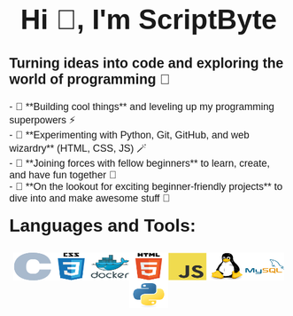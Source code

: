 <h1 align="center" style="font-family: Arial, sans-serif; font-size: 50px;">Hi 👋, I'm ScriptByte</h1>
<h3 align="left" style="font-family: Arial, sans-serif; font-size: 25px;">Turning ideas into code and exploring the world of programming 🌱</h3>

<p align="left" style="font-family: Arial, sans-serif; font-size: 18px;">
- 🔭 **Building cool things** and leveling up my programming superpowers ⚡<br>
- 🌱 **Experimenting with Python, Git, GitHub, and web wizardry** (HTML, CSS, JS) 🪄<br>
- 🤝 **Joining forces with fellow beginners** to learn, create, and have fun together 🚀<br>
- 👯 **On the lookout for exciting beginner-friendly projects** to dive into and make awesome stuff 🌟
</p>
<h3 align="left" style="font-family: Arial, sans-serif; font-size: 32px; margin-top:20px; margin-bottom: 30px;">Languages and Tools:</h3>
<p align="left" style="display: flex; justify-content: center; flex-wrap: wrap; ">
  <img src="https://raw.githubusercontent.com/devicons/devicon/master/icons/c/c-original.svg" alt="c" width="70" height="50" />
  <img src="https://raw.githubusercontent.com/devicons/devicon/master/icons/css3/css3-original-wordmark.svg" alt="css3" width="70" height="50" />
  <img src="https://raw.githubusercontent.com/devicons/devicon/master/icons/docker/docker-original-wordmark.svg" alt="docker" width="70" height="50" />
  <img src="https://raw.githubusercontent.com/devicons/devicon/master/icons/html5/html5-original-wordmark.svg" alt="html5" width="70" height="50" />
  <img src="https://raw.githubusercontent.com/devicons/devicon/master/icons/javascript/javascript-original.svg" alt="javascript" width="70" height="50" />
  <img src="https://raw.githubusercontent.com/devicons/devicon/master/icons/linux/linux-original.svg" alt="linux" width="70" height="50" />
  <img src="https://raw.githubusercontent.com/devicons/devicon/master/icons/mysql/mysql-original-wordmark.svg" alt="mysql" width="70" height="50" />
  <img src="https://raw.githubusercontent.com/devicons/devicon/master/icons/python/python-original.svg" alt="python" width="70" height="50" />
</p>

